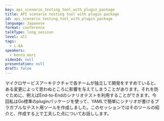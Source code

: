 ```yaml
---
key: api_scenario_testing_tool_with_plugin_package
title: API scenario testing tool with plugin package
id: api_scenario_testing_tool_with_plugin_package
language: Japanese
format: conference
talkType: long_session
level: all
tags:
  - L-6A
speakers:
  - kenta_mori
videoId: null
presentation: null
draft: false
---
```

マイクロサービスアーキテクチャで各チームが独立して開発をすすめていると、ある変更によって思わぬところに影響を与えてしまうことがあります。それを防ぐために、例えばEnd-to-Endのシナリオテストを利用することができます。今回私はGo標準のpluginパッケージを使って、YAMLで簡単にシナリオが書けるプラガブルなテスト用ツールを作成しました。このセッションではそのツールの紹介と、作成する上で工夫した点についてお話しします。
